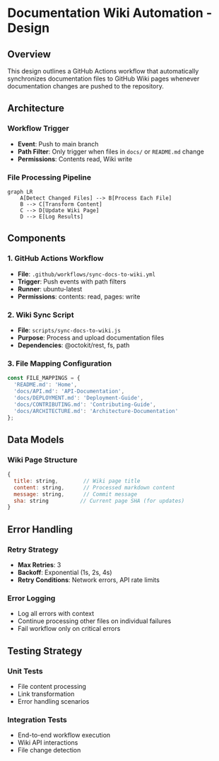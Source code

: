 # Documentation Wiki Automation - Design

## Overview

This design outlines a GitHub Actions workflow that automatically synchronizes documentation files to GitHub Wiki pages whenever documentation changes are pushed to the repository.

## Architecture

### Workflow Trigger
- **Event**: Push to main branch
- **Path Filter**: Only trigger when files in `docs/` or `README.md` change
- **Permissions**: Contents read, Wiki write

### File Processing Pipeline

```mermaid
graph LR
    A[Detect Changed Files] --> B[Process Each File]
    B --> C[Transform Content]
    C --> D[Update Wiki Page]
    D --> E[Log Results]
```

## Components

### 1. GitHub Actions Workflow
- **File**: `.github/workflows/sync-docs-to-wiki.yml`
- **Trigger**: Push events with path filters
- **Runner**: ubuntu-latest
- **Permissions**: contents: read, pages: write

### 2. Wiki Sync Script
- **File**: `scripts/sync-docs-to-wiki.js`
- **Purpose**: Process and upload documentation files
- **Dependencies**: @octokit/rest, fs, path

### 3. File Mapping Configuration
```javascript
const FILE_MAPPINGS = {
  'README.md': 'Home',
  'docs/API.md': 'API-Documentation',
  'docs/DEPLOYMENT.md': 'Deployment-Guide',
  'docs/CONTRIBUTING.md': 'Contributing-Guide',
  'docs/ARCHITECTURE.md': 'Architecture-Documentation'
};
```

## Data Models

### Wiki Page Structure
```javascript
{
  title: string,        // Wiki page title
  content: string,      // Processed markdown content
  message: string,      // Commit message
  sha: string          // Current page SHA (for updates)
}
```

## Error Handling

### Retry Strategy
- **Max Retries**: 3
- **Backoff**: Exponential (1s, 2s, 4s)
- **Retry Conditions**: Network errors, API rate limits

### Error Logging
- Log all errors with context
- Continue processing other files on individual failures
- Fail workflow only on critical errors

## Testing Strategy

### Unit Tests
- File content processing
- Link transformation
- Error handling scenarios

### Integration Tests
- End-to-end workflow execution
- Wiki API interactions
- File change detection